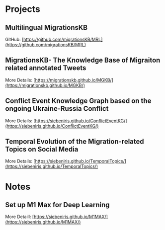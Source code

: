 # Projects 

## Multilingual MigrationsKB
GitHub: [https://github.com/migrationsKB/MRL](https://github.com/migrationsKB/MRL) 

## MigrationsKB- The Knowledge Base of Migraiton related annotated Tweets

More Details: [https://migrationskb.github.io/MGKB/](https://migrationskb.github.io/MGKB/)


## Conflict Event Knowledge Graph based on the ongoing Ukraine-Russia Conflict
More Details: [https://siebeniris.github.io/ConflictEventKG/](https://siebeniris.github.io/ConflictEventKG/)

## Temporal Evolution of the Migration-related Topics on Social Media
 
More Details: [https://siebeniris.github.io/TemporalTopics/](https://siebeniris.github.io/TemporalTopics/)



# Notes 

## Set up M1 Max for Deep Learning

More Detaill: [https://siebeniris.github.io/M1MAX/](https://siebeniris.github.io/M1MAX/)

